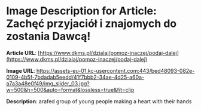 # Image Description for Article: Zachęć przyjaciół i znajomych do zostania Dawcą!
**Article URL**: [https://www.dkms.pl/dzialaj/pomoz-inaczej/podaj-dalej](https://www.dkms.pl/dzialaj/pomoz-inaczej/podaj-dalej)

**Image URL**: https://assets-eu-01.kc-usercontent.com:443/bed48093-082e-0109-4b5f-7bdadab5eedd/41f7bbb2-34ae-4d25-a60a-a7a3a48e0f49/img_slider_03.jpg?w=500&h=500&auto=format&lossless=true&fit=clip

**Description**: arafed group of young people making a heart with their hands
